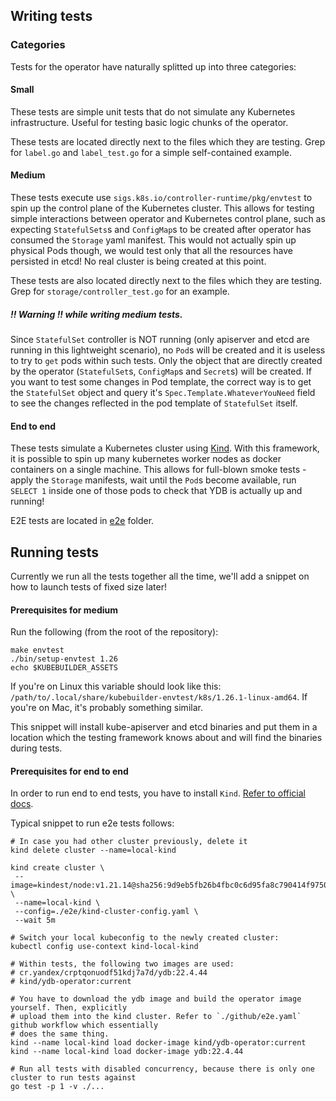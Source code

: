 ## Writing tests

### Categories

Tests for the operator have naturally splitted up into three categories:

#### Small

These tests are simple unit tests that do not simulate any Kubernetes infrastructure.
Useful for testing basic logic chunks of the operator.

These tests are located directly next to the files which they are testing. Grep for
`label.go` and `label_test.go` for a simple self-contained example.

#### Medium

These tests execute use `sigs.k8s.io/controller-runtime/pkg/envtest` to spin up the
control plane of the Kubernetes cluster. This allows for testing simple interactions
between operator and Kubernetes control plane, such as expecting `StatefulSets`s and
`ConfigMap`s to be created after operator has consumed the `Storage` yaml manifest.
This would not actually spin up physical Pods though, we would test only that all the
resources have persisted in etcd! No real cluster is being created at this point.

These tests are also located directly next to the files which they are testing. Grep
for `storage/controller_test.go` for an example.

##### !! Warning !! while writing medium tests.

Since `StatefulSet` controller is NOT running (only apiserver and etcd are running in
this lightweight scenario), no `Pod`s will be created and it is useless to try to
`get` pods within such tests. Only the object that are directly created by the
operator (`StatefulSet`s, `ConfigMap`s and `Secret`s) will be created. If you want to
test some changes in Pod template, the correct way is to get the `StatefulSet` object
and query it's `Spec.Template.WhateverYouNeed` field to see the changes reflected in
the pod template of `StatefulSet` itself.

#### End to end

These tests simulate a Kubernetes cluster using [Kind](https://kind.sigs.k8s.io/).
With this framework, it is possible to spin up many kubernetes worker nodes as docker
containers on a single machine. This allows for full-blown smoke tests - apply the
`Storage` manifests, wait until the `Pod`s become available, run `SELECT 1` inside
one of those pods to check that YDB is actually up and running!

E2E tests are located in [e2e](../e2e) folder.

## Running tests

Currently we run all the tests together all the time, we'll add a snippet on how to
launch tests of fixed size later!

#### Prerequisites for medium

Run the following (from the root of the repository):

```
make envtest
./bin/setup-envtest 1.26
echo $KUBEBUILDER_ASSETS
```

If you're on Linux this variable should look like this:
`/path/to/.local/share/kubebuilder-envtest/k8s/1.26.1-linux-amd64`. If you're on Mac,
it's probably something similar.

This snippet will install kube-apiserver and etcd binaries and put them in a location
which the testing framework knows about and will find the binaries during tests.

#### Prerequisites for end to end

In order to run end to end tests, you have to install `Kind`.
[Refer to official docs](https://kind.sigs.k8s.io/docs/user/quick-start/#installation).

Typical snippet to run e2e tests follows:

```
# In case you had other cluster previously, delete it
kind delete cluster --name=local-kind

kind create cluster \
 --image=kindest/node:v1.21.14@sha256:9d9eb5fb26b4fbc0c6d95fa8c790414f9750dd583f5d7cee45d92e8c26670aa1 \
 --name=local-kind \
 --config=./e2e/kind-cluster-config.yaml \
 --wait 5m

# Switch your local kubeconfig to the newly created cluster:
kubectl config use-context kind-local-kind

# Within tests, the following two images are used:
# cr.yandex/crptqonuodf51kdj7a7d/ydb:22.4.44
# kind/ydb-operator:current

# You have to download the ydb image and build the operator image yourself. Then, explicitly
# upload them into the kind cluster. Refer to `./github/e2e.yaml` github workflow which essentially
# does the same thing.
kind --name local-kind load docker-image kind/ydb-operator:current
kind --name local-kind load docker-image ydb:22.4.44

# Run all tests with disabled concurrency, because there is only one cluster to run tests against
go test -p 1 -v ./...
```
